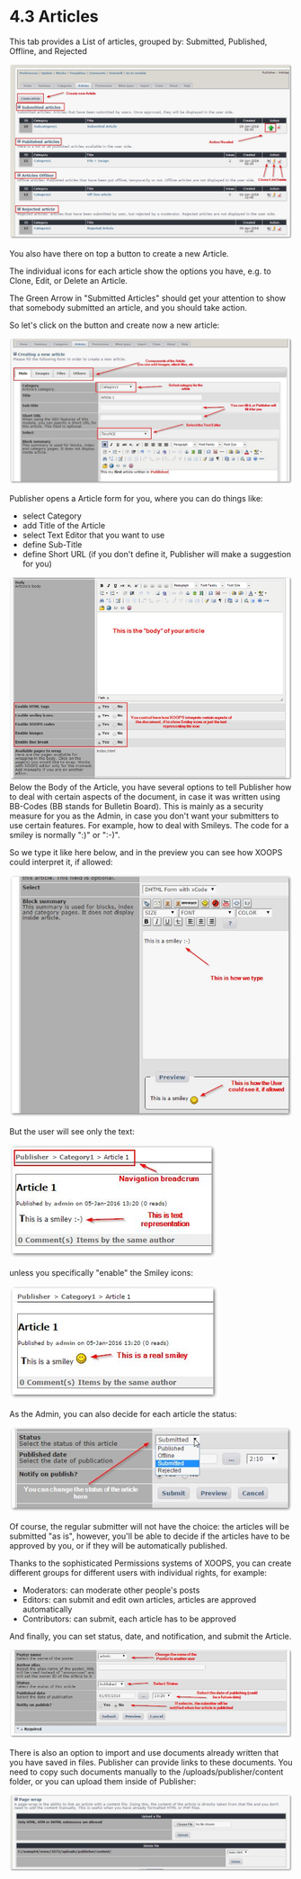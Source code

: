 # 4.3 Articles

This tab provides a List of articles, grouped by: Submitted, Published, Offline, and Rejected

![](../../.gitbook/assets/article0.jpg)

You also have there on top a button to create a new Article.

The individual icons for each article show the options you have, e.g. to Clone, Edit, or Delete an Article.

The Green Arrow in "Submitted Articles" should get your attention to show that somebody submitted an article, and you should take action.

So let's click on the button and create now a new article:

![](../../.gitbook/assets/article2.jpg)

Publisher opens a Article form for you, where you can do things like:

* select Category
* add Title of the Article
* select Text Editor that you want to use
* define Sub-Title 
* define Short URL \(if you don't define it, Publisher will make a suggestion for you\)

![](../../.gitbook/assets/article3.jpg) Below the Body of the Article, you have several options to tell Publisher how to deal with certain aspects of the document, in case it was written using BB-Codes \(BB stands for Bulletin Board\). This is mainly as a security measure for you as the Admin, in case you don't want your submitters to use certain features. For example, how to deal with Smileys. The code for a smiley is normally ":\)" or ":-\)".

So we type it like here below, and in the preview you can see how XOOPS could interpret it, if allowed:

![](../../.gitbook/assets/article5.jpg)

But the user will see only the text:

![](../../.gitbook/assets/article4.jpg)

unless you specifically "enable" the Smiley icons:

![](../../.gitbook/assets/article4b.jpg)

As the Admin, you can also decide for each article the status:

![](../../.gitbook/assets/article1.jpg)

Of course, the regular submitter will not have the choice: the articles will be submitted "as is", however, you'll be able to decide if the articles have to be approved by you, or if they will be automatically published.

Thanks to the sophisticated Permissions systems of XOOPS, you can create different groups for different users with individual rights, for example:

* Moderators: can moderate other people's posts
* Editors: can submit and edit own articles, articles are approved automatically
* Contributors: can submit, each article has to be approved

And finally, you can set status, date, and notification, and submit the Article.

![](../../.gitbook/assets/article6.jpg)

There is also an option to import and use documents already written that you have saved in files. Publisher can provide links to these documents. You need to copy such documents manually to the /uploads/publisher/content folder, or you can upload them inside of Publisher:

![](../../.gitbook/assets/article7.jpg)

